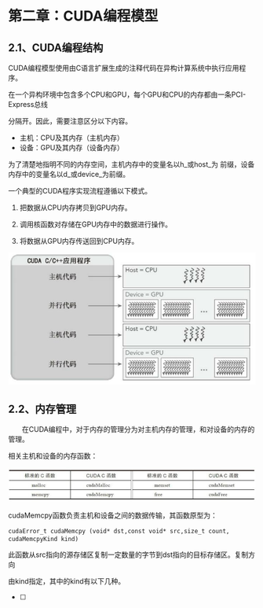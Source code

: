 # 第二章：CUDA编程模型

## 2.1、CUDA编程结构

CUDA编程模型使用由C语言扩展生成的注释代码在异构计算系统中执行应用程序。

在一个异构环境中包含多个CPU和GPU，每个GPU和CPU的内存都由一条PCI-Express总线

分隔开。因此，需要注意区分以下内容。

* 主机：CPU及其内存（主机内存） 
* 设备：GPU及其内存（设备内存） 

为了清楚地指明不同的内存空间，主机内存中的变量名以h_或host_为 前缀，设备内存中的变量名以d_或device_为前缀。

一个典型的CUDA程序实现流程遵循以下模式。

1. 把数据从CPU内存拷贝到GPU内存。

2. 调用核函数对存储在GPU内存中的数据进行操作。

3. 将数据从GPU内存传送回到CPU内存。

![](/Image/专业技能/CUDA/CUDA应用程序.jpg)

## 2.2、内存管理

  在CUDA编程中，对于内存的管理分为对主机内存的管理，和对设备的内存的管理。

相关主机和设备的内存函数：

![](/Image/专业技能/CUDA/内存函数.jpg)

cudaMemcpy函数负责主机和设备之间的数据传输，其函数原型为：

```
cudaError_t cudaMemcpy (void* dst,const void* src,size_t count, cudaMemcpyKind kind)
```

此函数从src指向的源存储区复制一定数量的字节到dst指向的目标存储区。复制方向

由kind指定，其中的kind有以下几种。

* [ ] 


